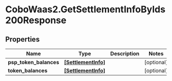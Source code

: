 # CoboWaas2.GetSettlementInfoByIds200Response

## Properties

Name | Type | Description | Notes
------------ | ------------- | ------------- | -------------
**psp_token_balances** | [**[SettlementInfo]**](SettlementInfo.md) |  | [optional] 
**token_balances** | [**[SettlementInfo]**](SettlementInfo.md) |  | [optional] 


